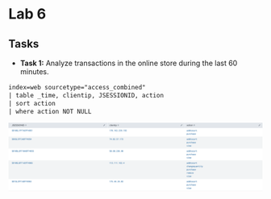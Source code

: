# Lab 6

## Tasks

* **Task 1:** Analyze transactions in the online store during the last 60 minutes.

```
index=web sourcetype="access_combined"
| table _time, clientip, JSESSIONID, action
| sort action
| where action NOT NULL
```

![](./resources/01.png)